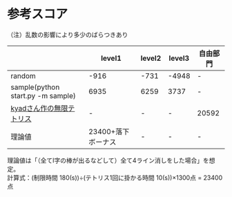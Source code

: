 # 参考スコア

（注）乱数の影響により多少のばらつきあり<br>

|     |  level1  |  level2  |  level3  |  自由部門  |
| --- | --- | --- | --- |   -  |
|  random  |  -916  |  -731  |  -4948  |  -  |
|  sample(python start.py -m sample)  |  6935  |  6259  |  3737  |  -  |
|  [kyadさん作の無限テトリス](https://github.com/kyad/tetris/blob/forever-branch/forever.md)  |  -  |  -  |  -  |  20592  |
|  理論値  |  23400+落下ボーナス  |  -  |  -  |  -  |

理論値は「（全てI字の棒が出るなどして）全て4ライン消しをした場合」を想定。<br>
計算式：(制限時間 180(s))÷(テトリス1回に掛かる時間 10(s))×1300点 = 23400点<br>
